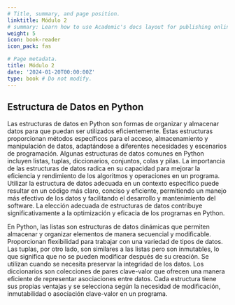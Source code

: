 ```yaml
---
# Title, summary, and page position.
linktitle: Módulo 2
# summary: Learn how to use Academic's docs layout for publishing online courses, software documentation, and tutorials.
weight: 5
icon: book-reader
icon_pack: fas

# Page metadata.
title: Módulo 2
date: '2024-01-20T00:00:00Z'
type: book # Do not modify.
---
```


## Estructura de Datos en Python

Las estructuras de datos en Python son formas de organizar y almacenar datos para que puedan ser utilizados eficientemente. Estas estructuras proporcionan métodos específicos para el acceso, almacenamiento y manipulación de datos, adaptándose a diferentes necesidades y escenarios de programación. Algunas estructuras de datos comunes en Python incluyen listas, tuplas, diccionarios, conjuntos, colas y pilas. La importancia de las estructuras de datos radica en su capacidad para mejorar la eficiencia y rendimiento de los algoritmos y operaciones en un programa. Utilizar la estructura de datos adecuada en un contexto específico puede resultar en un código más claro, conciso y eficiente, permitiendo un manejo más efectivo de los datos y facilitando el desarrollo y mantenimiento del software. La elección adecuada de estructuras de datos contribuye significativamente a la optimización y eficacia de los programas en Python.

En Python, las listas son estructuras de datos dinámicas que permiten almacenar y organizar elementos de manera secuencial y modificable. Proporcionan flexibilidad para trabajar con una variedad de tipos de datos. Las tuplas, por otro lado, son similares a las listas pero son inmutables, lo que significa que no se pueden modificar después de su creación. Se utilizan cuando se necesita preservar la integridad de los datos. Los diccionarios son colecciones de pares clave-valor que ofrecen una manera eficiente de representar asociaciones entre datos. Cada estructura tiene sus propias ventajas y se selecciona según la necesidad de modificación, inmutabilidad o asociación clave-valor en un programa.
